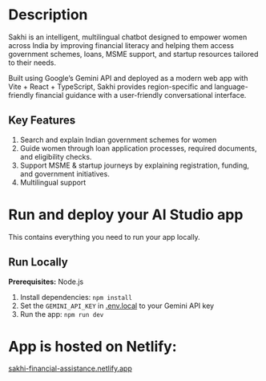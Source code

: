 # Description
Sakhi is an intelligent, multilingual chatbot designed to empower women across India by improving financial literacy and helping them access government schemes, loans, MSME support, and startup resources tailored to their needs.

Built using Google’s Gemini API and deployed as a modern web app with Vite + React + TypeScript, Sakhi provides region-specific and language-friendly financial guidance with a user-friendly conversational interface.

## Key Features
1. Search and explain Indian government schemes for women
2. Guide women through loan application processes, required documents, and eligibility checks.
3. Support MSME & startup journeys by explaining registration, funding, and government initiatives.
4. Multilingual support

# Run and deploy your AI Studio app

This contains everything you need to run your app locally.

## Run Locally

**Prerequisites:**  Node.js


1. Install dependencies:
   `npm install`
2. Set the `GEMINI_API_KEY` in [.env.local](.env.local) to your Gemini API key
3. Run the app:
   `npm run dev`

# App is hosted on Netlify: 
[sakhi-financial-assistance.netlify.app](https://sakhi-financial-assistance.netlify.app/)

